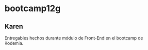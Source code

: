 # bootcamp12g
## Karen 


Entregables hechos durante módulo de Front-End en el bootcamp de Kodemia. 
